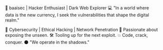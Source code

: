 👾 baaisec | Hacker Enthusiast | Dark Web Explorer
💻 "In a world where data is the new currency, I seek the vulnerabilities that shape the digital realm."

🔐 Cybersecurity | Ethical Hacking | Network Penetration
🧠 Passionate about exposing the unseen.
🛠️ Tooling up for the next exploit.
💥 Code, crack, conquer.
🌑 "We operate in the shadows."
